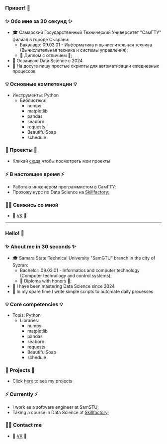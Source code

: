 ### Привет! 👋

### ✨ Обо мне за 30 секунд ✨ 
* 🎓 Самарский Государственный Технический Университет "СамГТУ" филиал в городе Сызрани:
  - Бакалавр: 09.03.01 - Информатика и вычислительная техника (Вычислительная техника и системы управления);
  - 📕 Диплом с отличием 📕;
* 🤖 Осваиваю Data Science с 2024
* 📃 На досуге пишу простые скрипты для автоматизации ежедневных процессов

### 💡 Основные компетенции 💡
- Инструменты: Python
  - Библиотеки:
    * numpy
    * matplotlib
    * pandas
    * seaborn
    * requests
    * BeautifulSoap
    * schedule
<!--
- Skills: 
  - Hard skills:
    * Mathematical statistics;
    * Data Preprocessing and Data Analysis;
    * Machine Learning and Deep Learning;
    * Dashboard Design and Development;
  - Soft skills:
    * Learning;
    * Communication skills;
    * Team player;
    * Management;
-->

### 🔨 Проекты 🔧

* Кликай [сюда](https://github.com/GOopH4201/data_science_projects) чтобы посмотреть мои проекты

### ⚡️ В настоящее время ⚡️
- Работаю инженером программистом в СамГТУ;
- Прохожу курс по Data Science на [Skillfactory](https://skillfactory.ru);

### 🙌🏻 Свяжись со мной
- 🌌 [VK](https://vk.com/vbogomolov99 "Василий Богомолов") 🌌

---

### Hello! 👋

### ✨ About me in 30 seconds ✨ 
* 🎓 Samara State Technical University "SamGTU" branch in the city of Syzran:
  - Bachelor: 09.03.01 - Informatics and computer technology (Computer technology and control systems);
  - 📕 Diploma with honors 📕;
* 🤖 I have been mastering Data Science since 2024
* 📃 In my spare time I write simple scripts to automate daily processes

### 💡 Core competencies 💡
- Tools: Python
  - Libraries:
    * numpy
    * matplotlib
    * pandas
    * seaborn
    * requests
    * BeautifulSoap
    * schedule
<!--
  - Skills:
    - Hard skills:
          * Mathematical statistics;
          * Data Preprocessing and Data Analysis;
          * Machine Learning and Deep Learning;
          * CV and NLP;
          * Relational Databases;
          * Dashboard Design and Development;
    - Soft skills:
          * Learning;
          * Communication skills;
          * Team player;
          * Management;
-->

### 🔨 Projects 🔧

* Click [here](https://github.com/GOopH4201/data_science_projects) to see my projects

### ⚡️ Currently ⚡️
- I work as a software engineer at SamSTU;
- Taking a course in Data Science at [Skillfactory](https://skillfactory.ru);

### 🙌🏻 Contact me
- 🌌 [VK](https://vk.com/vbogomolov99 "Vasiliy Bogomolov") 🌌
